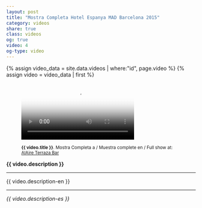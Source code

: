 ```yaml
---
layout: post
title: "Mostra Completa Hotel Espanya MAD Barcelona 2015"
category: videos
share: true
class: videos
og: true
video: 4
og-type: video
---
```


{% assign video_data = site.data.videos | where:"id", page.video %}
{% assign video = video_data | first %}
<figure class="no-margin margin-bottom-1">
    <div class="embed-container embed-container_{{ video.aspect-ratio }}">
        <video id="teaser" controls preload="auto" poster="/public/video/{{ video.poster }}">
            <source src="/public/video/{{ video.source-webm}}" type='video/webm; codecs="vorbis,vp8"'>
            <source src="/public/video/{{ video.source-mp4 }}" type='video/mp4; codecs="aac,h264"'>
        </video>
    </div>
    <figcaption>
      <p><small><strong>{{ video.title }}</strong>. Mostra Completa a / Muestra complete en / Full show at: <span class="label label-info"><a href="/place/2014/07/23/alaire-terrace-bar/">AlAire Terraza Bar</a></span></small></p>
    </figcaption>
</figure>

<!--more-->

<p><strong>{{ video.description }}</strong></p>
<hr/>
<p>{{ video.description-en }}</p>
<hr/>
<p><em>{{ video.description-es }}</em></p>